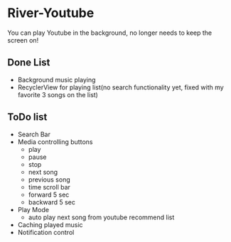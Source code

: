 # River-Youtube
You can play Youtube in the background, no longer needs to keep the screen on!

## Done List
- Background music playing
- RecyclerView for playing list(no search functionality yet, fixed with my favorite 3 songs on the list)

## ToDo list
- Search Bar
- Media controlling buttons
  - play
  - pause
  - stop
  - next song
  - previous song
  - time scroll bar
  - forward 5 sec
  - backward 5 sec
- Play Mode
  - auto play next song from youtube recommend list
- Caching played music
- Notification control
